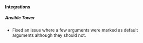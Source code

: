 #### Integrations
##### Ansible Tower
- Fixed an issue where a few arguments were marked as default arguments although they should not.